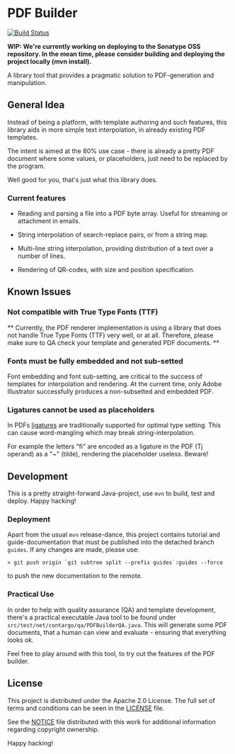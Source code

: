 PDF Builder
===========

[![Build Status](https://travis-ci.org/Contargo/pdf-builder.svg?branch=master)](https://travis-ci.org/Contargo/pdf-builder)

**WIP: We're currently working on deploying to the Sonatype OSS repository. In the mean time, please consider building and deploying the project locally (mvn install).**

A library tool that provides a pragmatic solution to PDF-generation
and manipulation.

## General Idea

Instead of being a platform, with template authoring and such
features, this library aids in more simple text interpolation,
in already existing PDF templates.

The intent is aimed at the 80% use case - there is already a
pretty PDF document where some values, or placeholders, just
need to be replaced by the program.

Well good for you, that's just what this library does.

### Current features

* Reading and parsing a file into a PDF byte array. Useful for
  streaming or attachment in emails.

* String interpolation of search-replace pairs, or from a string
  map.

* Multi-line string interpolation, providing distribution of a
  text over a number of lines.

* Rendering of QR-codes, with size and position specification.

## Known Issues

### Not compatible with True Type Fonts (TTF)

** Currently, the PDF renderer implementation is using a library
   that does not handle True Type Fonts (TTF) very well, or at
   all. Therefore, please make sure to QA check your template
   and generated PDF documents. **

### Fonts must be fully embedded and not sub-setted

Font embedding and font sub-setting, are critical to the success of
templates for interpolation and rendering. At the current time, only
Adobe Illustrator successfully produces a non-subsetted and embedded
PDF.

### Ligatures cannot be used as placeholders

In PDFs [ligatures](https://en.wikipedia.org/wiki/Typographic_ligature)
are traditionally supported for optimal type setting. This can cause
word-mangling which may break string-interpolation.

For example the letters "fi" are encoded as a ligature in the PDF
(Tj operand) as a "~" (tilde), rendering the placeholder useless.
Beware!

## Development

This is a pretty straight-forward Java-project, use `mvn` to build,
test and deploy. Happy hacking!

### Deployment

Apart from the usual `mvn` release-dance, this project contains
tutorial and guide-documentation that must be published into the
detached branch `guides`. If any changes are made, please use:

    > git push origin `git subtree split --prefix guides`:guides --force

to push the new documentation to the remote.

### Practical Use

In order to help with quality assurance (QA) and template development,
there's a practical executable  Java tool to be found under
`src/test/net/contargo/qa/PDFBuilderQA.java`. This will generate some
PDF documents, that a human can view and evaluate - ensuring that
everything looks ok.

Feel free to play around with this tool, to try out the features of
the PDF builder.

## License

This project is distributed under the Apache 2.0 License. The full set of
terms and conditions can be seen in the [LICENSE](LICENSE) file.

See the [NOTICE](NOTICE) file distributed with this work for additional
information regarding copyright ownership.

Happy hacking!
